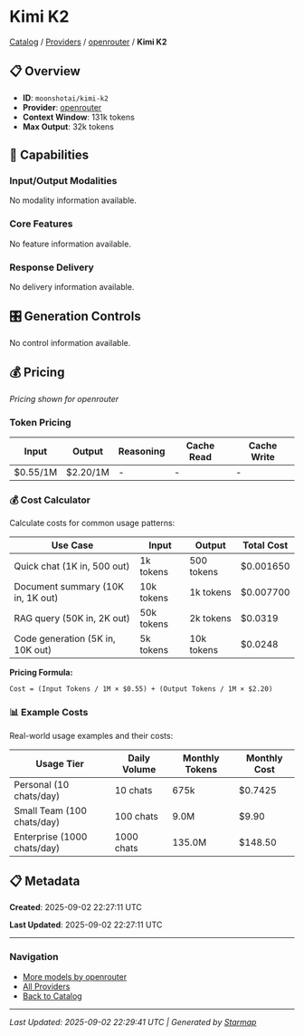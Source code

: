 # Kimi K2
  
[Catalog](../../../../..) / [Providers](../../../..) / [openrouter](../../..) / **Kimi K2**


## 📋 Overview
  
- **ID**: `moonshotai/kimi-k2`
- **Provider**: [openrouter](../)
- **Context Window**: 131k tokens
- **Max Output**: 32k tokens
  
## 🎯 Capabilities
  
### Input/Output Modalities
  
No modality information available.
  
### Core Features
  
No feature information available.
  
### Response Delivery
  
No delivery information available.
  
## 🎛️ Generation Controls
  
No control information available.
  
## 💰 Pricing
  
*Pricing shown for openrouter*
  
  
### Token Pricing
  
| Input | Output | Reasoning | Cache Read | Cache Write |
|---------|---------|---------|---------|---------|
| $0.55/1M | $2.20/1M | - | - | - |

  
### 💰 Cost Calculator
  
Calculate costs for common usage patterns:
  
  
| Use Case | Input | Output | Total Cost |
|---------|---------|---------|---------|
| Quick chat (1K in, 500 out) | 1k tokens | 500 tokens | $0.001650 |
| Document summary (10K in, 1K out) | 10k tokens | 1k tokens | $0.007700 |
| RAG query (50K in, 2K out) | 50k tokens | 2k tokens | $0.0319 |
| Code generation (5K in, 10K out) | 5k tokens | 10k tokens | $0.0248 |

  
**Pricing Formula:**
  
```
Cost = (Input Tokens / 1M × $0.55) + (Output Tokens / 1M × $2.20)
```
  
### 📊 Example Costs
  
Real-world usage examples and their costs:
  
  
| Usage Tier | Daily Volume | Monthly Tokens | Monthly Cost |
|---------|---------|---------|---------|
| Personal (10 chats/day) | 10 chats | 675k | $0.7425 |
| Small Team (100 chats/day) | 100 chats | 9.0M | $9.90 |
| Enterprise (1000 chats/day) | 1000 chats | 135.0M | $148.50 |

  
## 📋 Metadata
  
**Created**: 2025-09-02 22:27:11 UTC
  
**Last Updated**: 2025-09-02 22:27:11 UTC
  
  
---
  
  
### Navigation

- [More models by openrouter](../)
- [All Providers](../../../../../providers)
- [Back to Catalog](../../../../..)


---
_Last Updated: 2025-09-02 22:29:41 UTC | Generated by [Starmap](https://github.com/agentstation/starmap)_
